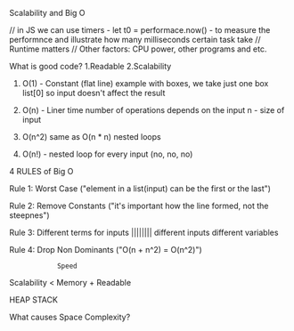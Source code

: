 Scalability and Big O

// in JS we can use timers - let t0 = performace.now() - to measure the performnce and illustrate how many milliseconds certain task take
// Runtime matters
// Other factors: CPU power, other programs and etc.

What is good code?
1.Readable
2.Scalability

1. O(1) - Constant
(flat line)
example with boxes, we take just one box list[0] so input doesn't affect the result

2. O(n) - Liner time
number of operations depends on the input 
n - size of input

3. O(n^2) same as O(n * n)
nested loops

4. O(n!) - nested loop for every input (no, no, no)

4 RULES of Big O

  Rule 1: Worst Case
("element in a list(input) can be the first or the last")

  Rule 2: Remove Constants
("it's important how the line formed, not the steepnes")

  Rule 3: Different terms for inputs                             |||||||| different inputs different variables

  Rule 4: Drop Non Dominants
("O(n + n^2) = O(n^2)")


                Speed  
 Scalability  <
                Memory
              + Readable
              
  HEAP
  STACK     
  
  What causes Space Complexity?
  
              
